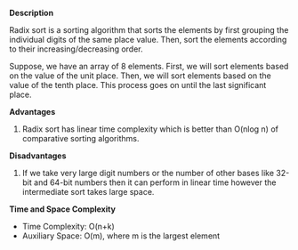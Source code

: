 **Description**

Radix sort is a sorting algorithm that sorts the elements by first grouping the individual digits of the same place value. Then, sort the elements according to their increasing/decreasing order.

Suppose, we have an array of 8 elements. First, we will sort elements based on the value of the unit place. Then, we will sort elements based on the value of the tenth place. This process goes on until the last significant place.

**Advantages**

1. Radix sort has linear time complexity which is better than O(nlog n) of comparative sorting algorithms.

**Disadvantages**

1. If we take very large digit numbers or the number of other bases like 32-bit and 64-bit numbers then it can perform in linear time however the intermediate sort takes large space.

**Time and Space Complexity**

* Time Complexity: O(n+k)
* Auxiliary Space: O(m), where m is the largest element
